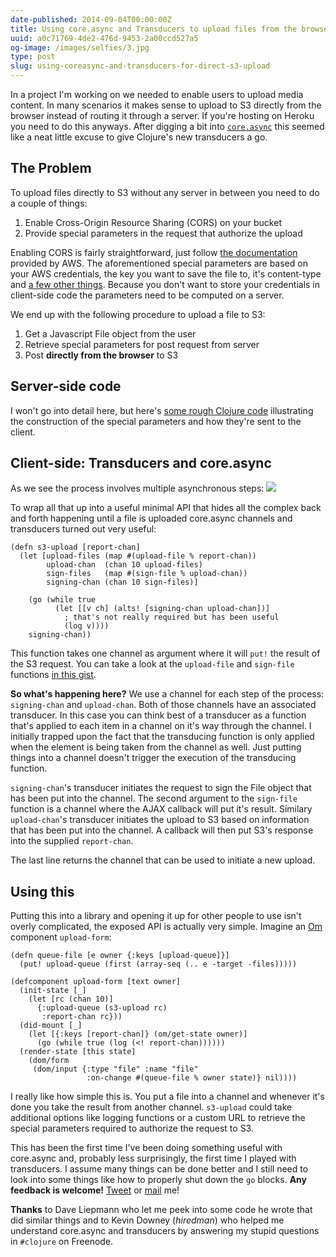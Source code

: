 ```yaml
---
date-published: 2014-09-04T00:00:00Z
title: Using core.async and Transducers to upload files from the browser to S3
uuid: a0c71769-4de2-476d-9453-2a00ccd527a5
og-image: /images/selfies/3.jpg
type: post
slug: using-coreasync-and-transducers-for-direct-s3-upload
---
```


In a project I'm working on we needed to enable users to upload media
content. In many scenarios it makes sense to upload to S3 directly
from the browser instead of routing it through a server. If you're
hosting on Heroku you need to do this anyways. After digging a bit
into [`core.async`](https://github.com/clojure/core.async) this seemed
like a neat little excuse to give Clojure's new transducers a go.

## The Problem

To upload files directly to S3 without any server in between you need
to do a couple of things:

1. Enable Cross-Origin Resource Sharing (CORS) on your bucket
2. Provide special parameters in the request that authorize the upload

Enabling CORS is fairly straightforward, just follow
[the documentation](http://docs.aws.amazon.com/AmazonS3/latest/dev/cors.html)
provided by AWS. The aforementioned special parameters are based on
your AWS credentials, the key you want to save the file to, it's
content-type and [a few other things](http://aws.amazon.com/articles/1434/).
Because you don't want to store your credentials in client-side code
the parameters need to be computed on a server.

We end up with the following procedure to upload a file to S3:

1. Get a Javascript File object from the user
2. Retrieve special parameters for post request from server
3. Post **directly from the browser** to S3

## Server-side code

I won't go into detail here, but here's
[some rough Clojure code](https://gist.github.com/martinklepsch/0c6b40f45a415046f0fe)
illustrating the construction of the special parameters and how
they're sent to the client.

## Client-side: Transducers and core.async

As we see the process involves multiple asynchronous steps:
![](/images/s3-direct.png)

To wrap all that up into a useful minimal API that hides all the
complex back and forth happening until a file is uploaded core.async
channels and transducers turned out very useful:

    (defn s3-upload [report-chan]
      (let [upload-files (map #(upload-file % report-chan))
            upload-chan  (chan 10 upload-files)
            sign-files   (map #(sign-file % upload-chan))
            signing-chan (chan 10 sign-files)]

        (go (while true
              (let [[v ch] (alts! [signing-chan upload-chan])]
                ; that's not really required but has been useful
                (log v))))
        signing-chan))

This function takes one channel as argument where it will `put!` the
result of the S3 request. You can take a look at the `upload-file` and
`sign-file` functions
[in this gist](https://gist.github.com/martinklepsch/96e548d9595e111d70ce).

**So what's happening here?** We use a channel for each step of the
process: `signing-chan` and `upload-chan`. Both of those channels have
an associated transducer. In this case you can think best of a
transducer as a function that's applied to each item in a channel on
it's way through the channel. I initially trapped upon the fact that
the transducing function is only applied when the element is being
taken from the channel as well. Just putting things into a channel
doesn't trigger the execution of the transducing function.

`signing-chan`'s transducer initiates the request to sign the File
object that has been put into the channel. The second argument to the
`sign-file` function is a channel where the AJAX callback will put
it's result. Similary `upload-chan`'s transducer initiates the upload
to S3 based on information that has been put into the channel. A
callback will then put S3's response into the supplied `report-chan`.

The last line returns the channel that can be used to initiate a new upload.

## Using this

Putting this into a library and opening it up for other people to use
isn't overly complicated, the exposed API is actually very simple.
Imagine an [Om](https://github.com/swannodette/om) component `upload-form`:

    (defn queue-file [e owner {:keys [upload-queue]}]
      (put! upload-queue (first (array-seq (.. e -target -files)))))

    (defcomponent upload-form [text owner]
      (init-state [_]
        (let [rc (chan 10)]
          {:upload-queue (s3-upload rc)
           :report-chan rc}))
      (did-mount [_]
        (let [{:keys [report-chan]} (om/get-state owner)]
          (go (while true (log (<! report-chan))))))
      (render-state [this state]
        (dom/form
         (dom/input {:type "file" :name "file"
                     :on-change #(queue-file % owner state)} nil))))

I really like how simple this is. You put a file into a channel and
whenever it's done you take the result from another
channel. `s3-upload` could take additional options like logging
functions or a custom URL to retrieve the special parameters required
to authorize the request to S3.

This has been the first time I've been doing something useful with
core.async and, probably less surprisingly, the first time I played
with transducers. I assume many things can be done better and I still
need to look into some things like how to properly shut down the `go`
blocks. **Any feedback is welcome!** [Tweet](https://twitter.com/martinklepsch) or
[mail](mailto://martinklepsch@googlemail.com) me!

**Thanks** to Dave Liepmann who let me peek into some code
he wrote that did similar things and to Kevin Downey (*hiredman*)
who helped me understand core.async and transducers by answering
my stupid questions in `#clojure` on Freenode.
